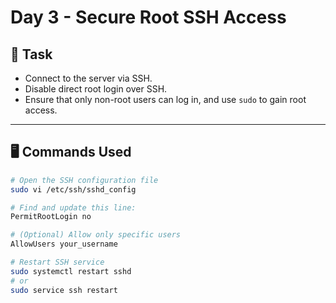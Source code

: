 # Day 3 - Secure Root SSH Access

## 📌 Task
- Connect to the server via SSH.  
- Disable direct root login over SSH.  
- Ensure that only non-root users can log in, and use `sudo` to gain root access.  

---

## 🖥️ Commands Used
```bash
# Open the SSH configuration file
sudo vi /etc/ssh/sshd_config

# Find and update this line:
PermitRootLogin no

# (Optional) Allow only specific users
AllowUsers your_username

# Restart SSH service
sudo systemctl restart sshd
# or
sudo service ssh restart
